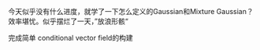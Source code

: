 今天似乎没有什么进度，就学了一下怎么定义的Gaussian和Mixture Gaussian？效率堪忧。似乎摆烂了一天，”放浪形骸“

完成简单 conditional vector field的构建